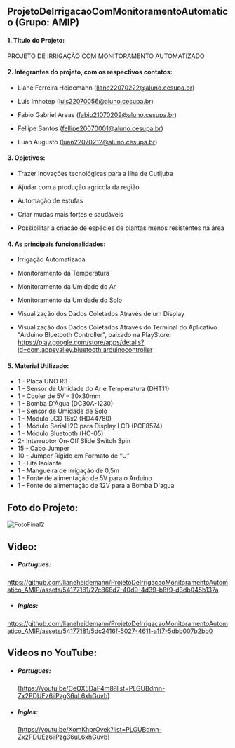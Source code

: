 ## ProjetoDeIrrigacaoComMonitoramentoAutomatico (Grupo: AMIP)

#### 1. Título do Projeto: 
   
  PROJETO DE IRRIGAÇÃO COM MONITORAMENTO AUTOMATIZADO 
 
 
#### 2. Integrantes do projeto, com os respectivos contatos: 

* Liane Ferreira Heidemann (liane22070222@aluno.cesupa.br)
    
* Luis Imhotep (luis22070056@aluno.cesupa.br)
       
* Fabio Gabriel Areas  (fabio21070209@aluno.cesupa.br)
    
* Fellipe Santos (fellipe20070001@aluno.cesupa.br)
    
* Luan Augusto (luan22070212@aluno.cesupa.br)
    
    
#### 3. Objetivos:

* Trazer inovações tecnológicas para a Ilha de Cutijuba
    
* Ajudar com a produção agrícola da região
    
* Automação de estufas
    
* Criar mudas mais fortes e saudáveis
    
* Possibilitar a criação de espécies de plantas menos resistentes na área
 
  
#### 4. As principais funcionalidades:

* Irrigação Automatizada
    
* Monitoramento da Temperatura
    
* Monitoramento da Umidade do Ar
    
* Monitoramento da Umidade do Solo
    
* Visualização dos Dados Coletados Através de um Display
    
* Visualização dos Dados Coletados Através do Terminal do Aplicativo "Arduino Bluetooth Controller", baixado na PlayStore: https://play.google.com/store/apps/details?id=com.appsvalley.bluetooth.arduinocontroller

#### 5. Material Utilizado:

* 1 - Placa UNO R3
* 1 - Sensor de Umidade do Ar e Temperatura (DHT11)
* 1 - Cooler de 5V – 30x30mm
* 1 - Bomba D'Água (DC30A-1230)
* 1 - Sensor de Umidade de Solo
* 1 - Módulo LCD 16x2 (HD44780)
* 1 - Módulo Serial I2C para Display LCD (PCF8574)
* 1 - Módulo Bluetooth (HC-05)
* 2- Interruptor On-Off Slide Switch 3pin
* 15 - Cabo Jumper
* 10 - Jumper Rígido em Formato de “U”
* 1 - Fita Isolante
* 1 - Mangueira de Irrigação de 0,5m
* 1 - Fonte de alimentação de 5V para o Arduino 
* 1 - Fonte de alimentação de 12V para a Bomba D'agua

## Foto do Projeto:

![FotoFinal2](https://github.com/lianeheidemann/ProjetoDeIrrigacaoMonitoramentoAutomatico_AMIP/assets/54177181/a5b93e3f-9898-478b-aae2-3255d4555473)

   
## Video:

* ##### Portugues:
https://github.com/lianeheidemann/ProjetoDeIrrigacaoMonitoramentoAutomatico_AMIP/assets/54177181/27c868d7-40d9-4d39-b8f9-d3db045b137a

* ##### Ingles:
https://github.com/lianeheidemann/ProjetoDeIrrigacaoMonitoramentoAutomatico_AMIP/assets/54177181/5dc2416f-5027-4611-a1f7-5dbb007b2bb0

  
## Videos no YouTube:

* ##### Portugues:
  [https://youtu.be/CeOX5DaF4m8?list=PLGUBdmn-Zx2PDUEz6iiPzg36uL6xhGuvb]

* ##### Ingles:
  [https://youtu.be/XomKhprOvek?list=PLGUBdmn-Zx2PDUEz6iiPzg36uL6xhGuvb]
   


